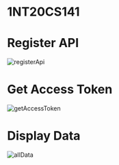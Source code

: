 # 1NT20CS141
# Register API
![registerApi](https://github.com/ashwinnmit/1NT20CS141/assets/91067347/41df0d18-35eb-499e-bc53-f6900fd13991)
# Get Access Token
![getAccessToken](https://github.com/ashwinnmit/1NT20CS141/assets/91067347/13b184c9-e3de-4482-ba38-26301e209ad3)
# Display Data
![allData](https://github.com/ashwinnmit/1NT20CS141/assets/91067347/5a2bc1ef-9421-4a20-95a9-cb3dd652885f)
